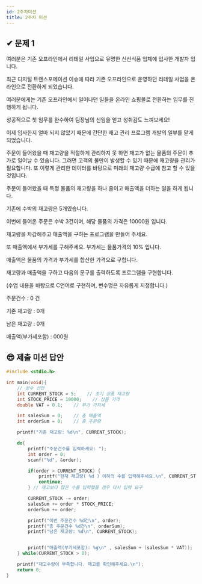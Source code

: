 ```yaml
---
id: 2주차미션
title: 2주차 미션
---
```


## ✔︎ 문제 1

여러분은 기존 오프라인에서 리테일 사업으로 유명한 신선식품 업체에 입사한 개발자 입니다.

최근 디지털 트랜스포메이션 이슈에 따라 기존 오프라인으로 운영하던 리테일 사업을 온라인으로 전환하게 되었습니다.

여러분에게는 기존 오프라인에서 일어나던 일들을 온라인 쇼핑몰로 전환하는 임무를 진행하게 됩니다.

성공적으로 첫 임무를 완수하여 팀장님의 신임을 얻고 성취감도 느껴보세요!

이제 입사한지 얼마 되지 않았기 때문에 간단한 재고 관리 프로그램 개발의 일부를 맡게 되었습니다.

주문이 들어왔을 때 재고량을 적절하게 관리하지 못 하면 재고가 없는 물품의 주문이 추가로 일어날 수 있습니다. 그러면 고객의 불만이 발생할 수 있기 때문에 재고량을 관리가 필요합니다. 또 이렇게 관리한 데이터를 바탕으로 미래의 재고량 수급에 참고 할 수 있을 것입니다.

주문이 들어왔을 때 특정 물품의 재고량을 하나 줄이고 매출액을 더하는 일을 하게 됩니다.

기존에 수박의 재고량은 5개였습니다.

이번에 들어온 주문은 수박 3건이며, 해당 물품의 가격은 10000원 입니다.

재고량을 차감해주고 매출액을 구하는 프로그램을 만들어 주세요.

또 매출액에서 부가세를 구해주세요. 부가세는 물품가격의 10% 입니다.

매출액은 물품의 가격과 부가세를 합산한 가격으로 구합니다.

재고량과 매출액을 구하고 다음의 문구를 출력하도록 프로그램을 구현합니다.

(수업 내용을 바탕으로 C언어로 구현하며, 변수명은 자유롭게 지정합니다.)

주문건수 : 0 건

기존 재고량 : 0개

남은 재고량 : 0개

매출액(부가세포함) : 000원

## 😎 제출 미션 답안

```c
#include <stdio.h>

int main(void){
    // 상수 선언
	int CURRENT_STOCK = 5;    // 초기 상품 재고량
    int STOCK_PRICE = 10000;    // 상품 가격
    double VAT = 0.1;    // 부가 가치세

    int salesSum = 0;    // 총 매출액
    int orderSum = 0;    // 총 주문량

    printf("기존 재고량: %d\n", CURRENT_STOCK);

    do{
        printf("주문건수를 입력하세요: ");
        int order = 0;
        scanf("%d", &order);

        if(order > CURRENT_STOCK) {
            printf("현재 재고량( %d ) 이하의 수를 입력해주세요.\n", CURRENT_STOCK);
            continue;
        } // 재고보다 많은 수를 입력했을 경우 다시 입력 요구

        CURRENT_STOCK -= order;
        salesSum += order * STOCK_PRICE;
        orderSum += order;

        printf("이번 주문건수 %d건\n", order);
        printf("총 주문건수 %d건\n", orderSum);
        printf("남은 재고량: %d\n", CURRENT_STOCK);


        printf("매출액(부가세포함): %g\n" , salesSum + (salesSum * VAT));
    } while(CURRENT_STOCK > 0);

    printf("재고수량이 부족합니다. 재고를 확인해주세요.\n");
    return 0;
}
```
